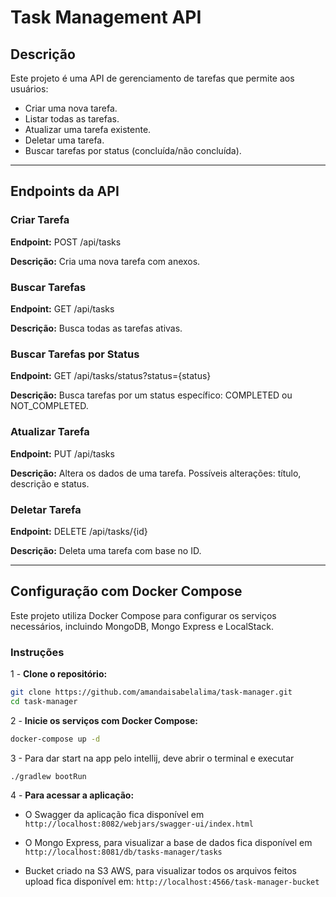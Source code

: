 # Task Management API

## Descrição

Este projeto é uma API de gerenciamento de tarefas que permite aos usuários:
- Criar uma nova tarefa.
- Listar todas as tarefas.
- Atualizar uma tarefa existente.
- Deletar uma tarefa.
- Buscar tarefas por status (concluída/não concluída).

---
## Endpoints da API

### Criar Tarefa

**Endpoint:** POST /api/tasks

**Descrição:** Cria uma nova tarefa com anexos.


### Buscar Tarefas 

**Endpoint:** GET /api/tasks

**Descrição:** Busca todas as tarefas ativas.


### Buscar Tarefas por Status

**Endpoint:** GET /api/tasks/status?status={status}

**Descrição:** Busca tarefas por um status específico: COMPLETED ou NOT_COMPLETED.


### Atualizar Tarefa

**Endpoint:** PUT /api/tasks

**Descrição:** Altera os dados de uma tarefa. Possíveis alterações: título, descrição e status.


### Deletar Tarefa

**Endpoint:** DELETE /api/tasks/{id}

**Descrição:** Deleta uma tarefa com base no ID.

---

## Configuração com Docker Compose

Este projeto utiliza Docker Compose para configurar os serviços necessários, incluindo MongoDB, Mongo Express e LocalStack.

### Instruções

1 - **Clone o repositório:**

```sh
git clone https://github.com/amandaisabelalima/task-manager.git
cd task-manager
```

2 - **Inicie os serviços com Docker Compose:**

```sh
docker-compose up -d
```

3 - Para dar start na app pelo intellij, deve abrir o terminal e executar 
```sh
./gradlew bootRun
```

4 - **Para acessar a aplicação:**

- O Swagger da aplicação fica disponível em `http://localhost:8082/webjars/swagger-ui/index.html`


- O Mongo Express, para visualizar a base de dados fica disponível em `http://localhost:8081/db/tasks-manager/tasks`


- Bucket criado na S3 AWS, para visualizar todos os arquivos feitos upload fica disponível em: `http://localhost:4566/task-manager-bucket`





